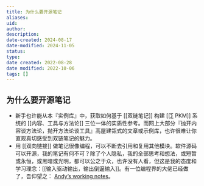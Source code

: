 ```yaml
---
title: 为什么要开源笔记
aliases: 
uid: 
author: 
description: 
date-created: 2024-08-17
date-modified: 2024-11-05
status: 
type: 
date created: 2022-08-28
date modified: 2022-10-06
tags: []
---
```


## 为什么要开源笔记

- 新手也许能从本『实例库』中，获取如何基于 [[双链笔记]] 构建 [[∑ PKM]] 系统的 [[内容、工具与方法论]] 三位一体的实质性参考。而网上大部分『抛开内容谈方法论，抛开方法论谈工具』高屋建瓴式的文章或示例库，也许很难让你直观真切感受到双链笔记的魅力。
- 用 [[双向链接]] 做笔记很像编程，可以不断去引用和复用其他模块。软件源码可以开源，我的笔记有何不可？除了个人隐私，我的全部思考和想法，或短暂或永恒，或黑暗或光明，都可以公之于众，也许没有人看，但这是我的态度和学习理念：[[输入驱动输出，输出倒逼输入]]。有一位编程界的大佬已经做了，吾仰望之： [Andyʼs working notes](https://notes.andymatuschak.org/About_these_notes)。
